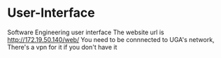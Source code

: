 # User-Interface
Software Engineering user interface
The website url is http://172.19.50.140/web/
You need to be connnected to UGA's network, There's a vpn for it if you don't have it
